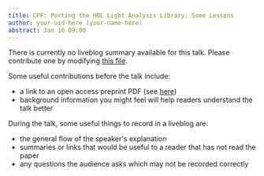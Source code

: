 ```yaml
---
title: CPP: Porting the HOL Light Analysis Library: Some Lessons
author: your-uid-here (your-name-here)
abstract: Jan 16 09:00
---
```


There is currently no liveblog summary available for this talk. Please contribute one by modifying [this file](https://github.com/ocamllabs/popl2017-blog/blob/master/CPP-16/porting-the-hol-light-analysis-library-some-lessons.md).

Some useful contributions before the talk include:
* a link to an open access preprint PDF (see [here](https://github.com/gasche/popl2017-papers))
* background information you might feel will help readers understand the talk better

During the talk, some useful things to record in a liveblog are:
* the general flow of the speaker's explanation
* summaries or links that would be useful to a reader that has not read the paper
* any questions the audience asks which may not be recorded correctly
